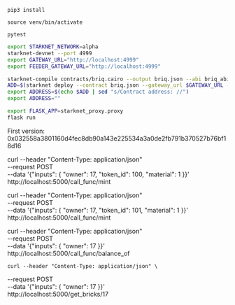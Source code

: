 
```pip3 install```

```source venv/bin/activate```


`pytest`


```sh
export STARKNET_NETWORK=alpha
starknet-devnet --port 4999
export GATEWAY_URL="http://localhost:4999"
export FEEDER_GATEWAY_URL="http://localhost:4999"

starknet-compile contracts/briq.cairo --output briq.json --abi briq_abi.json
ADD=$(starknet deploy --contract briq.json --gateway_url $GATEWAY_URL --feeder_gateway_url $FEEDER_GATEWAY_URL | grep "Contract")
export ADDRESS=$(echo $ADD | sed "s/Contract address: //")
export ADDRESS=""

export FLASK_APP=starknet_proxy.proxy
flask run
```


First version: 0x032558a3801160d4fec8db90a143e225534a3a0de2fb791b370527b76bf18d16

curl --header "Content-Type: application/json" \
  --request POST \
  --data '{"inputs": { "owner": 17, "token_id": 100, "material": 1 }}' \
  http://localhost:5000/call_func/mint

  curl --header "Content-Type: application/json" \
  --request POST \
  --data '{"inputs": { "owner": 17, "token_id": 101, "material": 1 }}' \
  http://localhost:5000/call_func/mint

  curl --header "Content-Type: application/json" \
  --request POST \
  --data '{"inputs": { "owner": 17 }}' \
  http://localhost:5000/call_func/balance_of

    curl --header "Content-Type: application/json" \
  --request POST \
  --data '{"inputs": { "owner": 17 }}' \
  http://localhost:5000/get_bricks/17